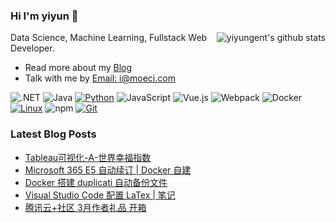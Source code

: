 ### Hi I'm yiyun 👋

<img align="right" src="https://github-readme-stats.vercel.app/api?username=yiyungent&show_icons=true&icon_color=0366d6&bg_color=ffffff&hide_title=true&hide=contribs&include_all_commits=true" alt="yiyungent's github stats"/>

Data Science, Machine Learning, Fullstack Web Developer.

- Read more about my [Blog](https://moeci.com/)
- Talk with me by [Email: i@moeci.com](mailto:i@moeci.com)

![.NET](https://img.shields.io/badge/.NET-512BD4?style=flat-square&logo=C-Sharp&logoColor=ffffff)
![Java](https://img.shields.io/badge/-Java-007396?style=flat-square&logo=java&logoColor=ffffff)
[![Python](https://img.shields.io/badge/-Python-3776AB?style=flat-square&logo=python&logoColor=ffffff)](https://www.python.org/)
![JavaScript](https://img.shields.io/badge/JavaScript-F7DF1E?style=flat-square&logo=JavaScript&logoColor=ffffff)
![Vue.js](https://img.shields.io/badge/-Vue.js-4FC08D?style=flat-square&logo=Vue.js&logoColor=ffffff)
![Webpack](https://img.shields.io/badge/-Webpack-8DD6F9?style=flat-square&logo=webpack&logoColor=ffffff)
![Docker](https://img.shields.io/badge/Docker-2496ED?style=flat-square&logo=docker&logoColor=ffffff)
[![Linux](https://img.shields.io/badge/-Linux-333333?style=flat-square&logo=linux&logoColor=white)](https://www.linuxfoundation.org/)
![npm](https://img.shields.io/badge/-NPM-CB3837?style=flat-square&logo=npm&logoColor=white)
[![Git](https://img.shields.io/badge/-Git-f05032?style=flat-square&logo=git&logoColor=white)](https://git-scm.com/)

### Latest Blog Posts

<!-- BLOG-POST-LIST:START -->
- [Tableau可视化-A-世界幸福指数](https://moeci.com/posts/%E5%88%86%E7%B1%BB-%E5%8F%AF%E8%A7%86%E5%8C%96/Tableau%E5%8F%AF%E8%A7%86%E5%8C%96-A-%E4%B8%96%E7%95%8C%E5%B9%B8%E7%A6%8F%E6%8C%87%E6%95%B0/)
- [Microsoft 365 E5 自动续订 | Docker 自建](https://moeci.com/posts/%E5%88%86%E7%B1%BB-docker/docker-ms-e5/)
- [Docker 搭建 duplicati 自动备份文件](https://moeci.com/posts/%E5%88%86%E7%B1%BB-docker/docker-duplicati/)
- [Visual Studio Code 配置 LaTex | 笔记](https://moeci.com/posts/%E5%88%86%E7%B1%BB-%E6%9D%82%E8%AE%B0/vscode-latex-notebook/)
- [腾讯云+社区 3月作者礼品 开箱](https://moeci.com/posts/2022/04/%E8%85%BE%E8%AE%AF%E4%BA%91%E7%A4%BE%E5%8C%BA3%E6%9C%88%E4%BD%9C%E8%80%85%E7%A4%BC%E5%93%81-note/)
<!-- BLOG-POST-LIST:END -->
